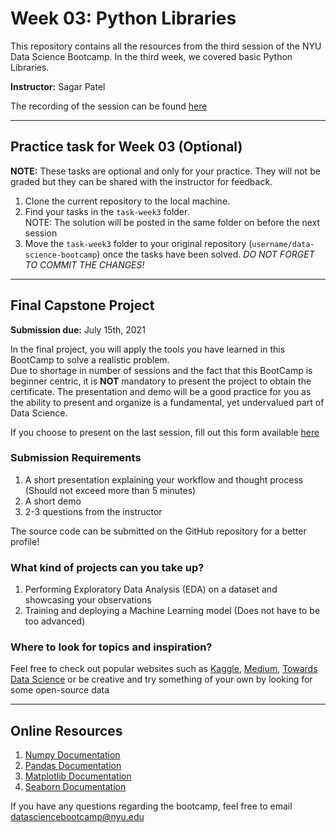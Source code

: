 # Week 03: Python Libraries

This repository contains all the resources from the third session of the NYU Data Science Bootcamp. In the third week, we covered basic Python Libraries.

**Instructor:** Sagar Patel

The recording of the session can be found [here](https://nyu.zoom.us/rec/share/5NSpyLcN6OceAe035Jjm-0ZCrFyqlxbUp2GLYbxMGPWr8tbh8ushwgu1LNcogQtO.BEGkkc7mZa6k_C-y)

---

## Practice task for Week 03 (Optional)
**NOTE:** These tasks are optional and only for your practice. They will not be graded but they can be shared with the instructor for feedback.

1. Clone the current repository to the local machine.
2. Find your tasks in the `task-week3` folder. </br>
   NOTE: The solution will be posted in the same folder on before the next session
3. Move the `task-week3` folder to your original repository (`username/data-science-bootcamp`) once the tasks have been solved.
   _DO NOT FORGET TO COMMIT THE CHANGES!_
   
---

## Final Capstone Project
**Submission due:** July 15th, 2021

In the final project, you will apply the tools you have learned in this BootCamp to solve a realistic problem. </br>
Due to shortage in number of sessions and the fact that this BootCamp is beginner centric, it is **NOT** mandatory to present the project to obtain the certificate. The presentation and demo will be a good practice for you as the ability to present and organize is a fundamental, yet undervalued part of Data Science.

If you choose to present on the last session, fill out this form available [here](https://forms.gle/noB1SxKQ1PiTwHwT8)

### Submission Requirements
1. A short presentation explaining your workflow and thought process (Should not exceed more than 5 minutes)
2. A short demo
3. 2-3 questions from the instructor </br>

The source code can be submitted on the GitHub repository for a better profile!

### What kind of projects can you take up?

1. Performing Exploratory Data Analysis (EDA) on a dataset and showcasing your observations
2. Training and deploying a Machine Learning model (Does not have to be too advanced)

### Where to look for topics and inspiration?

Feel free to check out popular websites such as [Kaggle](https://www.kaggle.com/), [Medium](https://medium.com/), [Towards Data Science](https://towardsdatascience.com/) or be creative and try something of your own by looking for some open-source data

---

## Online Resources

1. [Numpy Documentation](https://numpy.org/)
2. [Pandas Documentation](https://pandas.pydata.org/)
3. [Matplotlib Documentation](https://matplotlib.org/)
4. [Seaborn Documentation](https://seaborn.pydata.org/)

If you have any questions regarding the bootcamp, feel free to email [datasciencebootcamp@nyu.edu](mailto:datasciencebootcamp@nyu.edu)
